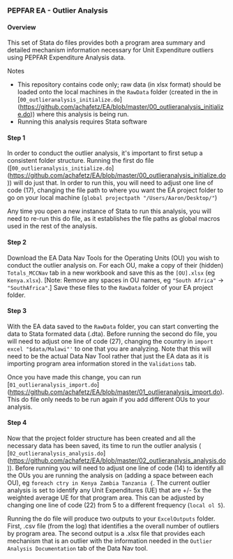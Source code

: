 ### PEPFAR EA - Outlier Analysis

#### Overview
This set of Stata do files provides both a program area summary and detailed mechanism information necessary for Unit Expenditure outliers using PEPFAR Expenditure Analysis data.

Notes
   - This repository contains code only; raw data (in xlsx format) should be loaded onto the local machines in the `RawData` folder
(created in the in [`00_outlieranalysis_initialize.do`] (https://github.com/achafetz/EA/blob/master/00_outlieranalysis_initialize.do)) where this analysis is being run. 
   - Running this analysis requires Stata software


#### Step 1
In order to conduct the outlier analysis, it's important to first setup a consistent folder structure. Running the first do file ([`00_outlieranalysis_initialize.do`] (https://github.com/achafetz/EA/blob/master/00_outlieranalysis_initialize.do)) will do just that. In order to run this, you will need to adjust one line of code (17), changing the file path to where you want the EA project folder to go on your local machine (`global projectpath "/Users/Aaron/Desktop/"`) 

Any time you open a new instance of Stata to run this analysis, you will need to re-run this do file, as it establishes the file paths as global macros used in the rest of the analysis.

#### Step 2
Download the EA Data Nav Tools for the Operating Units (OU) you wish to conduct the outlier analysis on. For each OU, make a copy of their (hidden) `Totals_MCCNav` tab in a new workbook and save this as the `[OU].xlsx` (eg `Kenya.xlsx`). [Note: Remove any spaces in OU names, eg `"South Africa"` -> `"SouthAfrica"`.] Save these files to the `RawData` folder of your EA project folder.

#### Step 3
With the EA data saved to the `RawData` folder, you can start converting the data to Stata formated data (.dta). Before running the second do file, you will need to adjust one line of code (27), changing the country in `import excel "$data/Malawi"'` to one that you are analyzing. Note that this will need to be the actual Data Nav Tool rather that just the EA data as it is importing program area information stored in the `Validations` tab. 

Once you have made this change, you can run [`01_outlieranalysis_import.do`] (https://github.com/achafetz/EA/blob/master/01_outlieranalysis_import.do). This do file only needs to be run again if you add different OUs to your analysis.

#### Step 4
Now that the project folder structure has been created and all the necessary data has been saved, its time to run the outlier analysis ( [`02_outlieranalysis_analysis.do`] (https://github.com/achafetz/EA/blob/master/02_outlieranalysis_analysis.do)). Before running you will need to adjust one line of code (14) to identify all the OUs you are running the analysis on (adding a space between each OU), eg `foreach ctry in Kenya Zambia Tanzania {`. The current outlier analysis is set to identify any Unit Expenditures (UE) that are +/- 5x the weighted average UE for that program area. This can be adjusted by changing one line of code (22) from 5 to a different frequency (`local ol 5`).

Running the do file will produce two outputs to your `ExcelOutputs` folder. First, .csv file (from the log) that identifies a the overall number of outliers by program area. The second output is a .xlsx file that provides each mechanism that is an outlier with the information needed in the `Outlier Analysis Documentation` tab of the Data Nav tool.
